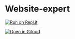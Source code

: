 # Website-expert

[![Run on Repl.it](https://repl.it/badge/github/theXtroyer1221/Website-Expert-Matbutik)](https://repl.it/github/theXtroyer1221/Website-Expert-Matbutik)

[![Open in Gitpod](https://gitpod.io/button/open-in-gitpod.svg)](https://gitpod.io/#https://github.com/<org>/<repo>)
